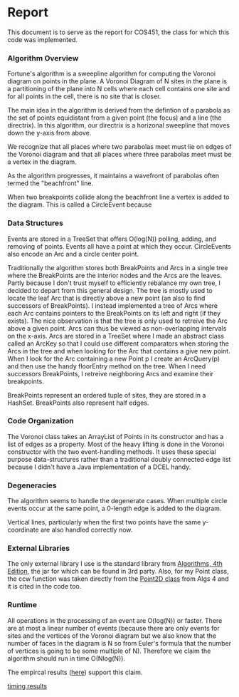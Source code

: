 # Report

This document is to serve as the report for COS451, the class for which this code was implemented.

### Algorithm Overview

Fortune's algorithm is a sweepline algorithm for computing the Voronoi diagram on points in the plane.
A Voronoi Diagram of N sites in the plane is a partitioning of the plane into N cells where each cell contains one site and for all points in the cell, there is no site that is closer.

The main idea in the algorithm is derived from the defintion of a parabola as the set of points equidistant from a given point (the focus) and a line (the directrix). 
In this algorithm, our directrix is a horizonal sweepline that moves down the y-axis from above.

We recognize that all places where two parabolas meet must lie on edges of the Voronoi diagram and that all places where three parabolas meet must be a vertex in the diagram.

As the algorithm progresses, it maintains a wavefront of parabolas often termed the "beachfront" line. 

When two breakpoints collide along the beachfront line a vertex is added to the diagram. 
This is called a CircleEvent because 

### Data Structures

Events are stored in a TreeSet that offers O(log(N)) polling, adding, and removing of points.
Events all have a point at which they occur. 
CircleEvents also encode an Arc and a circle center point.

Traditionally the algorithm stores both BreakPoints and Arcs in a single tree where the BreakPoints are the interior nodes and the Arcs are the leaves. 
Partly because I don't trust myself to efficiently rebalance my own tree, I decided to depart from this general design.
The tree is mostly used to locate the leaf Arc that is directly above a new point (an also to find successors of BreakPoints).
I instead implemented a tree of Arcs where each Arc contains pointers to the BreakPoints on its left and right (if they exists).
The nice observation is that the tree is only used to retreive the Arc above a given point.
Arcs can thus be viewed as non-overlapping intervals on the x-axis.
Arcs are stored in a TreeSet<ArcKey> where I made an abstract class called an ArcKey so that I could use different comparators when storing the Arcs in the tree and when looking for the Arc that contains a give new point.
When I look for the Arc containing a new Point p I create an ArcQuery(p) and then use the handy floorEntry method on the tree. 
When I need successors BreakPoints, I retreive neighboring Arcs and examine their breakpoints.

BreakPoints represent an ordered tuple of sites, they are stored in a HashSet.
BreakPoints also represent half edges.

### Code Organization

The Voronoi class takes an ArrayList of Points in its constructor and has a list of edges as a property.
Most of the heavy lifting is done in the Voronoi constructor with the two event-handling methods.
It uses these special purpose data-structures rather than a traditional doubly connected edge list because I didn't have a Java implementation of a DCEL handy.

### Degeneracies

The algorithm seems to handle the degenerate cases.
When multiple circle events occur at the same point, a 0-length edge is added to the diagram.

Vertical lines, particularly when the first two points have the same y-coordinate are also handled correctly now.

### External Libraries

The only external library I use is the standard library from [Algorithms, 4th Edition](http://algs4.cs.princeton.edu/home/), the jar for which can be found in 3rd party.
Also, for my Point class, the ccw function was taken directly from the [Point2D class](http://algs4.cs.princeton.edu/12oop/Point2D.java.htm) from Algs 4 and it is cited in the code too.

### Runtime

All operations in the processing of an event are O(log(N)) or faster.
There are at most a linear number of events (because there are only events for sites and the vertices of the Voronoi diagram but we also know that the number of faces in the diagram is N so from Euler's formula that the number of vertices is going to be some multiple of N).
Therefore we claim the algorithm should run in time O(Nlog(N)).

The empircal results ([here](/results.txt)) support this claim.

[timing results](results.txt)
